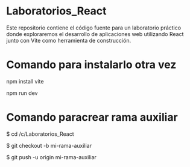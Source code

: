 # Laboratorios_React
Este repositorio contiene el código fuente para un laboratorio práctico donde exploraremos el desarrollo de aplicaciones web utilizando React junto con Vite como herramienta de construcción.

# Comando para instalarlo otra vez
npm install vite




npm run dev


# Comando paracrear rama auxiliar


$ cd /c/Laboratorios_React



$ git checkout -b mi-rama-auxiliar



$ git push -u origin mi-rama-auxiliar

